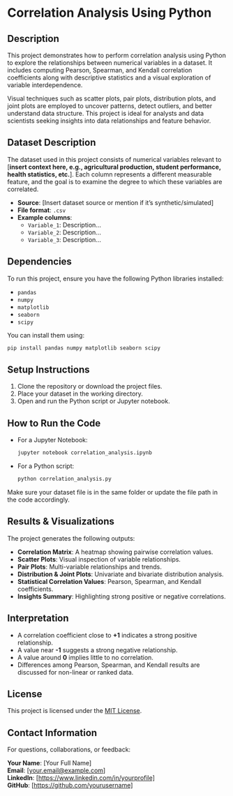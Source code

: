 
# Correlation Analysis Using Python

## Description

This project demonstrates how to perform correlation analysis using Python to explore the relationships between numerical variables in a dataset. It includes computing Pearson, Spearman, and Kendall correlation coefficients along with descriptive statistics and a visual exploration of variable interdependence.

Visual techniques such as scatter plots, pair plots, distribution plots, and joint plots are employed to uncover patterns, detect outliers, and better understand data structure. This project is ideal for analysts and data scientists seeking insights into data relationships and feature behavior.

## Dataset Description

The dataset used in this project consists of numerical variables relevant to [**insert context here, e.g., agricultural production, student performance, health statistics, etc.**]. Each column represents a different measurable feature, and the goal is to examine the degree to which these variables are correlated.

- **Source**: [Insert dataset source or mention if it’s synthetic/simulated]
- **File format**: `.csv`
- **Example columns**:
  - `Variable_1`: Description...
  - `Variable_2`: Description...
  - `Variable_3`: Description...

## Dependencies

To run this project, ensure you have the following Python libraries installed:

- `pandas`
- `numpy`
- `matplotlib`
- `seaborn`
- `scipy`

You can install them using:

```bash
pip install pandas numpy matplotlib seaborn scipy
```

## Setup Instructions

1. Clone the repository or download the project files.
2. Place your dataset in the working directory.
3. Open and run the Python script or Jupyter notebook.

## How to Run the Code

- For a Jupyter Notebook:
  ```bash
  jupyter notebook correlation_analysis.ipynb
  ```
- For a Python script:
  ```bash
  python correlation_analysis.py
  ```

Make sure your dataset file is in the same folder or update the file path in the code accordingly.

## Results & Visualizations

The project generates the following outputs:

- **Correlation Matrix**: A heatmap showing pairwise correlation values.
- **Scatter Plots**: Visual inspection of variable relationships.
- **Pair Plots**: Multi-variable relationships and trends.
- **Distribution & Joint Plots**: Univariate and bivariate distribution analysis.
- **Statistical Correlation Values**: Pearson, Spearman, and Kendall coefficients.
- **Insights Summary**: Highlighting strong positive or negative correlations.

## Interpretation

- A correlation coefficient close to **+1** indicates a strong positive relationship.
- A value near **-1** suggests a strong negative relationship.
- A value around **0** implies little to no correlation.
- Differences among Pearson, Spearman, and Kendall results are discussed for non-linear or ranked data.

## License

This project is licensed under the [MIT License](LICENSE).

## Contact Information

For questions, collaborations, or feedback:

**Your Name**: [Your Full Name]  
**Email**: [your.email@example.com]  
**LinkedIn**: [https://www.linkedin.com/in/yourprofile]  
**GitHub**: [https://github.com/yourusername]
